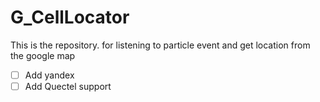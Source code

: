 # G_CellLocator
This is the repository. for listening to particle event and get location from the google map

* [ ] Add yandex
* [ ] Add Quectel support

